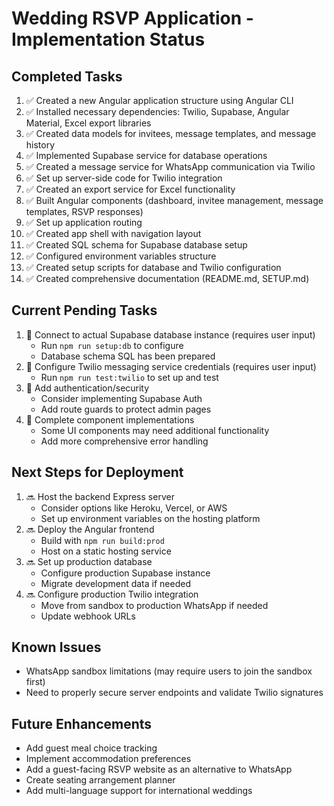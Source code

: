 # Wedding RSVP Application - Implementation Status

## Completed Tasks

1. ✅ Created a new Angular application structure using Angular CLI
2. ✅ Installed necessary dependencies: Twilio, Supabase, Angular Material, Excel export libraries
3. ✅ Created data models for invitees, message templates, and message history
4. ✅ Implemented Supabase service for database operations
5. ✅ Created a message service for WhatsApp communication via Twilio
6. ✅ Set up server-side code for Twilio integration
7. ✅ Created an export service for Excel functionality
8. ✅ Built Angular components (dashboard, invitee management, message templates, RSVP responses)
9. ✅ Set up application routing
10. ✅ Created app shell with navigation layout
11. ✅ Created SQL schema for Supabase database setup
12. ✅ Configured environment variables structure
13. ✅ Created setup scripts for database and Twilio configuration
14. ✅ Created comprehensive documentation (README.md, SETUP.md)

## Current Pending Tasks

1. 🔄 Connect to actual Supabase database instance (requires user input)
   - Run `npm run setup:db` to configure
   - Database schema SQL has been prepared
2. 🔄 Configure Twilio messaging service credentials (requires user input)
   - Run `npm run test:twilio` to set up and test
3. 🔄 Add authentication/security
   - Consider implementing Supabase Auth
   - Add route guards to protect admin pages
4. 🔄 Complete component implementations
   - Some UI components may need additional functionality
   - Add more comprehensive error handling

## Next Steps for Deployment

1. 🔜 Host the backend Express server
   - Consider options like Heroku, Vercel, or AWS
   - Set up environment variables on the hosting platform
2. 🔜 Deploy the Angular frontend
   - Build with `npm run build:prod`
   - Host on a static hosting service
3. 🔜 Set up production database
   - Configure production Supabase instance
   - Migrate development data if needed
4. 🔜 Configure production Twilio integration
   - Move from sandbox to production WhatsApp if needed
   - Update webhook URLs

## Known Issues

- WhatsApp sandbox limitations (may require users to join the sandbox first)
- Need to properly secure server endpoints and validate Twilio signatures

## Future Enhancements

- Add guest meal choice tracking
- Implement accommodation preferences
- Add a guest-facing RSVP website as an alternative to WhatsApp
- Create seating arrangement planner
- Add multi-language support for international weddings
